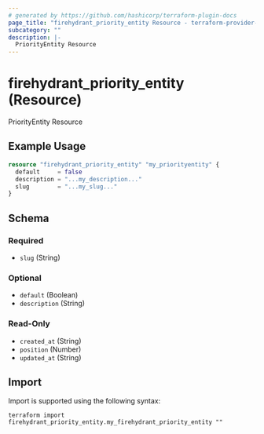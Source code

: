 ```yaml
---
# generated by https://github.com/hashicorp/terraform-plugin-docs
page_title: "firehydrant_priority_entity Resource - terraform-provider-firehydrant"
subcategory: ""
description: |-
  PriorityEntity Resource
---
```


# firehydrant_priority_entity (Resource)

PriorityEntity Resource

## Example Usage

```terraform
resource "firehydrant_priority_entity" "my_priorityentity" {
  default     = false
  description = "...my_description..."
  slug        = "...my_slug..."
}
```

<!-- schema generated by tfplugindocs -->
## Schema

### Required

- `slug` (String)

### Optional

- `default` (Boolean)
- `description` (String)

### Read-Only

- `created_at` (String)
- `position` (Number)
- `updated_at` (String)

## Import

Import is supported using the following syntax:

```shell
terraform import firehydrant_priority_entity.my_firehydrant_priority_entity ""
```
